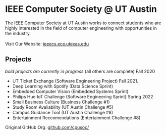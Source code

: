 # IEEE Computer Society @ UT Austin

The IEEE Computer Society at UT Austin works to connect students who are highly interested in the field of computer engineering with opportunities in the industry.
&nbsp;  
&nbsp;  
Visit Our Website: [ieeecs.ece.utexas.edu](http://ieeecs.ece.utexas.edu/)  

## Projects
*bold projects are currently in progress* (all others are complete)
Fall 2020  
- UT Ticket Exchange (Software Engineering Project)
Fall 2021. 
- Deep Learning with Spotify (Data Science Sprint)
- Embedded Computer Vision (Embedded Systems Sprint)
- Philips Hue IoT Challenge (Software Engineering Sprint)
Spring 2022
- Small Business Culture (Business Challenge #1)
- Study Room Availability (UT Austin Challenge #5)
- Campus Guidance Tool (UT Austin Challenge #8)
- Entertainment Reccomendations (Entertainment Challenge #8)


Original GitHub Org: [github.com/cpusoc/](https://github.com/cpusoc/)  
